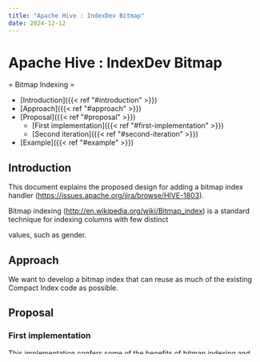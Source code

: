```yaml
---
title: "Apache Hive : IndexDev Bitmap"
date: 2024-12-12
---
```










# Apache Hive : IndexDev Bitmap






= Bitmap Indexing =



* [Introduction]({{< ref "#introduction" >}})
* [Approach]({{< ref "#approach" >}})
* [Proposal]({{< ref "#proposal" >}})
	+ [First implementation]({{< ref "#first-implementation" >}})
	+ [Second iteration]({{< ref "#second-iteration" >}})
* [Example]({{< ref "#example" >}})



## Introduction


This document explains the proposed design for adding a bitmap index handler (<https://issues.apache.org/jira/browse/HIVE-1803>).  

Bitmap indexing (<http://en.wikipedia.org/wiki/Bitmap_index>) is a standard technique for indexing columns with few distinct   

values, such as gender.


## Approach


We want to develop a bitmap index that can reuse as much of the existing Compact Index code as possible. 


## Proposal


### First implementation


This implementation confers some of the benefits of bitmap indexing and should be easy to implement given the already existing compact index, but it does few of the optimizations such as compression that a really good bitmap index should do.


Like the complex index, this implementation uses an index table. The index table on a column "key" has four or more columns: first, the columns that are being indexed, then \_bucketname, \_offset, and \_bitmaps. \_bucketname is a string pointing to the hadoop file that is storing this block in the table, \_offset is the block offset of a block, and \_bitmaps is an uncompressed bitmap encoding (an Array of bytes) of the bitmap for this column value, bucketname, and row offset. Each bit in the bitmap corresponds to one row in the block. The bit is 1 if that row has the value of the values in the columns being indexed, and a 0 if not. If a key value does not appear in a block at all, the value is not stored in the map.


When querying this index, if there are boolean AND or OR operations done on the predicates with bitmap indexes, we can use bitwise operations to try to eliminate blocks as well. We can then eliminate blocks that do not contain the value combinations we are interested in. We can use this data to generate the filename, array of block offsets format that the compact index handler uses and reuse that in the bitmap index query.


### Second iteration


The basic implementation's only compression is eliminating blocks where all rows are 0s. This is unlikely to happen for larger blocks, so we need a better compression format. What we can do is do byte-aligned bitmap compression, where the bitmap is an array of bytes, and a byte of all 1s or all 0s implies one or more bytes where every value is 0 or 1. Then, we would just need to add another column in the bitmap index table that is an array of Ints that describe how long the gaps are and logic to expand the compression.


## Example


Suppose we have a bitmap index on a key where, on the first block, value "a" appears in rows 5, 12, and 64, and value "b" appears in rows 7, 8, and 9. Then, for the preliminary implementation, the first entry in the index table will be:


`<https://issues.apache.org/jira/secure/attachment/12460083/bitmap_index_1.png>`


The values in the array represent the bitmap for each block, where each 32-bit BigInt value stores 32 rows.


For the second iteration, the first entry will be:


`<https://issues.apache.org/jira/secure/attachment/12460124/bitmap_index_2.png>`


This one uses 1-byte array entries, so each value in the array stores 8 rows. If an entry is 0x00 or 0xFF, it represents 1 or more consecutive bytes of zeros, (in this case 5 and 4, respectively)



 

 

